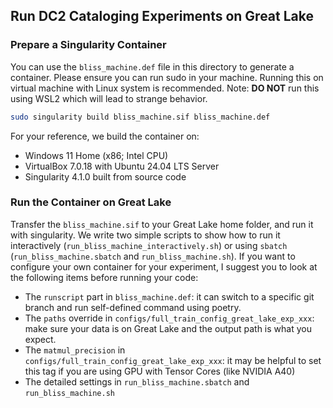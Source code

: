 ## Run DC2 Cataloging Experiments on Great Lake

### Prepare a Singularity Container

You can use the `bliss_machine.def` file in this directory to generate a container. Please ensure you can run sudo in your machine. Running this on virtual machine with Linux system is recommended. Note: **DO NOT** run this using WSL2 which will lead to strange behavior.

```bash
sudo singularity build bliss_machine.sif bliss_machine.def
```

For your reference, we build the container on:

* Windows 11 Home (x86; Intel CPU)
* VirtualBox 7.0.18 with Ubuntu 24.04 LTS Server
* Singularity 4.1.0 built from source code

### Run the Container on Great Lake

Transfer the `bliss_machine.sif` to your Great Lake home folder, and run it with singularity. We write two simple scripts to show how to run it interactively (`run_bliss_machine_interactively.sh`) or using `sbatch` (`run_bliss_machine.sbatch` and `run_bliss_machine.sh`). If you want to configure your own container for your experiment, I suggest you to look at the following items before running your code:

* The `runscript` part in `bliss_machine.def`: it can switch to a specific git branch and run self-defined command using poetry.
* The `paths` override in `configs/full_train_config_great_lake_exp_xxx`: make sure your data is on Great Lake and the output path is what you expect.
* The `matmul_precision` in `configs/full_train_config_great_lake_exp_xxx`: it may be helpful to set this tag if you are using GPU with Tensor Cores (like NVIDIA A40)
* The detailed settings in `run_bliss_machine.sbatch` and `run_bliss_machine.sh`
